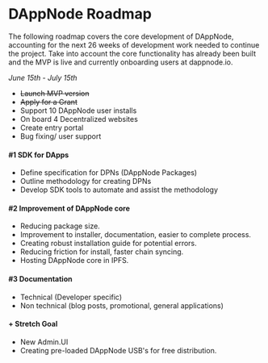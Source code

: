 # DAppNode Roadmap 

The following roadmap covers the core development of DAppNode, accounting for the next 26 weeks of development work needed to continue the project. Take into account the core functionality has already been built and the MVP is live and currently onboarding users at dappnode.io.  


_June 15th - July 15th_
* ~~Launch MVP version~~
* ~~Apply for a Grant~~
* Support 10 DAppNode user installs
* On board 4 Decentralized websites
* Create entry portal
* Bug fixing/ user support

#### #1 SDK for DApps
- Define specification for DPNs (DAppNode Packages)
- Outline methodology for creating DPNs
- Develop SDK tools to automate and assist the methodology



#### #2 Improvement of DAppNode core
- Reducing package size.
- Improvement to installer, documentation, easier to complete process.
- Creating robust installation guide for potential errors.
- Reducing friction for install, faster chain syncing.
- Hosting DAppNode core in IPFS.



#### #3 Documentation
- Technical (Developer specific)
- Non technical (blog posts, promotional, general applications)



#### + Stretch Goal
 - New Admin.UI
 - Creating pre-loaded DAppNode USB's for free distribution.




